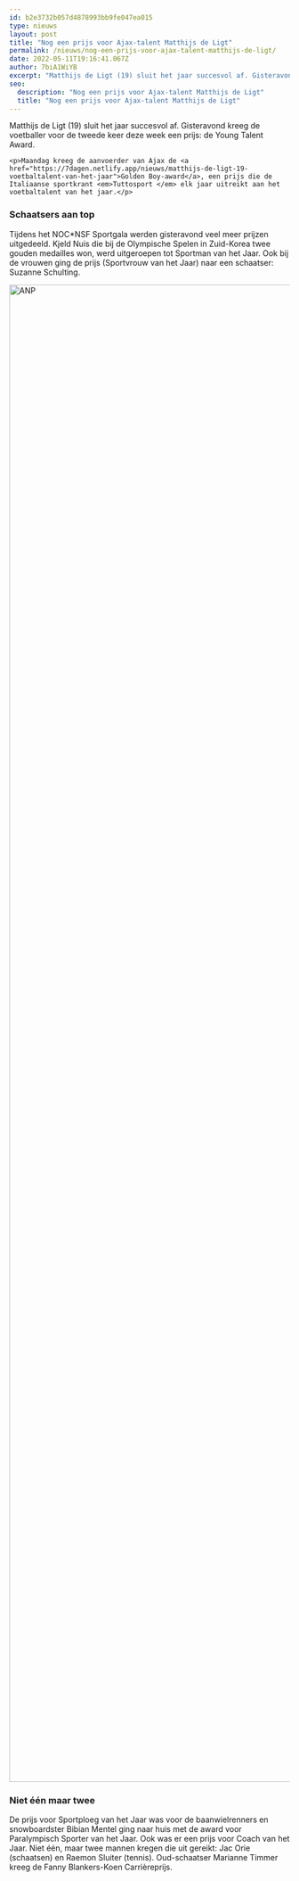```yaml
---
id: b2e3732b057d4878993bb9fe047ea015
type: nieuws
layout: post
title: "Nog een prijs voor Ajax-talent Matthijs de Ligt"
permalink: /nieuws/nog-een-prijs-voor-ajax-talent-matthijs-de-ligt/
date: 2022-05-11T19:16:41.067Z
author: 7biA1WiYB
excerpt: "Matthijs de Ligt (19) sluit het jaar succesvol af. Gisteravond kreeg de voetballer voor de tweede keer deze week een prijs: de Young Talent Award.  "
seo:
  description: "Nog een prijs voor Ajax-talent Matthijs de Ligt"
  title: "Nog een prijs voor Ajax-talent Matthijs de Ligt"
---
```

Matthijs de Ligt (19) sluit het jaar succesvol af. Gisteravond kreeg de voetballer voor de tweede keer deze week een prijs: de Young Talent Award.  

    <p>Maandag kreeg de aanvoerder van Ajax de <a href="https://7dagen.netlify.app/nieuws/matthijs-de-ligt-19-voetbaltalent-van-het-jaar">Golden Boy-award</a>, een prijs die de Italiaanse sportkrant <em>Tuttosport </em> elk jaar uitreikt aan het voetbaltalent van het jaar.</p>
<h3>Schaatsers aan top</h3>
<p>Tijdens het NOC*NSF Sportgala werden gisteravond veel meer prijzen uitgedeeld. Kjeld Nuis die bij de Olympische Spelen in Zuid-Korea twee gouden medailles won, werd uitgeroepen tot Sportman van het Jaar. Ook bij de vrouwen ging de prijs (Sportvrouw van het Jaar) naar een schaatser: Suzanne Schulting.</p>
<p><div class="media media-element-container media-default"><div id="file-535680" class="file file-image file-image-jpeg">

        
  
  <div class="content">
    <img alt="ANP" title="Foto: ANP" height="2686" width="4000" class="media-element file-default" data-delta="1" src="https://7dagen.netlify.app/sites/default/files/ANP-67862236.jpg">  </div>

  
</div>
</div>
<h3>Niet één maar twee</h3>
<p>De prijs voor Sportploeg van het Jaar was voor de baanwielrenners en snowboardster Bibian Mentel ging naar huis met de award voor Paralympisch Sporter van het Jaar. Ook was er een prijs voor Coach van het Jaar. Niet één, maar twee mannen kregen die uit gereikt: Jac Orie (schaatsen) en Raemon Sluiter (tennis). Oud-schaatser Marianne Timmer kreeg de Fanny Blankers-Koen Carrièreprijs.</p>  
